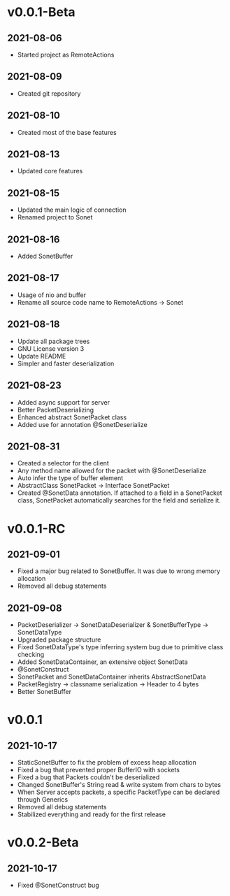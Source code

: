 # v0.0.1-Beta
## 2021-08-06
- Started project as RemoteActions

## 2021-08-09
- Created git repository

## 2021-08-10
- Created most of the base features

## 2021-08-13
- Updated core features

## 2021-08-15
- Updated the main logic of connection
- Renamed project to Sonet

## 2021-08-16
- Added SonetBuffer

## 2021-08-17
- Usage of nio and buffer
- Rename all source code name to RemoteActions -> Sonet

## 2021-08-18
- Update all package trees
- GNU License version 3
- Update README
- Simpler and faster deserialization

## 2021-08-23
- Added async support for server
- Better PacketDeserializing
- Enhanced abstract SonetPacket class
- Added use for annotation @SonetDeserialize

## 2021-08-31
- Created a selector for the client
- Any method name allowed for the packet with @SonetDeserialize
- Auto infer the type of buffer element
- AbstractClass SonetPacket -> Interface SonetPacket
- Created @SonetData annotation. If attached to a field in a SonetPacket class, SonetPacket automatically searches for the field and serialize it.

# v0.0.1-RC
## 2021-09-01
- Fixed a major bug related to SonetBuffer. It was due to wrong memory allocation
- Removed all debug statements

## 2021-09-08
- PacketDeserializer -> SonetDataDeserializer & SonetBufferType -> SonetDataType
- Upgraded package structure
- Fixed SonetDataType's type inferring system bug due to primitive class checking
- Added SonetDataContainer, an extensive object SonetData
- @SonetConstruct
- SonetPacket and SonetDataContainer inherits AbstractSonetData
- PacketRegistry -> classname serialization -> Header to 4 bytes
- Better SonetBuffer

# v0.0.1

## 2021-10-17
- StaticSonetBuffer to fix the problem of excess heap allocation
- Fixed a bug that prevented proper BufferIO with sockets
- Fixed a bug that Packets couldn't be deserialized
- Changed SonetBuffer's String read & write system from chars to bytes
- When Server accepts packets, a specific PacketType can be declared through Generics
- Removed all debug statements
- Stabilized everything and ready for the first release

# v0.0.2-Beta

## 2021-10-17
- Fixed @SonetConstruct bug